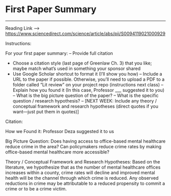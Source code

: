 # First Paper Summary
___

Reading Link --> https://www.sciencedirect.com/science/article/abs/pii/S0094119021000929

Instructions: 

For your first paper summary:
– Provide full citation
  - Choose a citation style (last page of Greenlaw Ch. 3) that you like; maybe match what’s used in something your sponsor shared
  - Use Google Scholar shortcut to format it (I’ll show you how)
– Include a URL to the paper if possible. Otherwise, you’ll need to upload a PDF to a folder called “Lit review” on your project repo (instructions next class)
– Explain how you found it (In this case, Professor ___ suggested it to you)
– What is the big picture question of the paper?
– What is the specific question / research hypothesis?
– [NEXT WEEK: Include any theory / conceptual framework and research hypotheses (direct quotes if you want—just put them in quotes)]



Citation: 

How we Found it: Professor Deza suggested it to us 

Big Picture Question: Does having access to office-based mental healthcare reduce crime in the area? Can policymakers reduce crime rates by making office-based mental healthcare more accessible? 

Theory / Conceptual Framework and Research Hypotheses: Based on the literature, we hypothesize that as the number of mental healthcare offices increases within a county, crime rates will decline and improved mental health will be the channel through which crime is reduced. Any observed reductions in crime may be attributable to a reduced propensity to commit a crime or to be a crime victim. 
